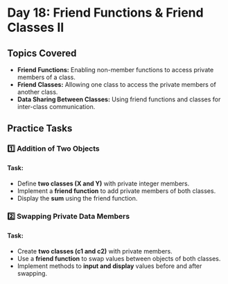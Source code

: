 # **Day 18: Friend Functions & Friend Classes II**

## **Topics Covered**
- **Friend Functions:** Enabling non-member functions to access private members of a class.
- **Friend Classes:** Allowing one class to access the private members of another class.
- **Data Sharing Between Classes:** Using friend functions and classes for inter-class communication.

## **Practice Tasks**

### **1️⃣ Addition of Two Objects**
#### **Task:**
- Define **two classes (X and Y)** with private integer members.
- Implement a **friend function** to add private members of both classes.
- Display the **sum** using the friend function.

### **2️⃣ Swapping Private Data Members**
#### **Task:**
- Create **two classes (c1 and c2)** with private members.
- Use a **friend function** to swap values between objects of both classes.
- Implement methods to **input and display** values before and after swapping.
